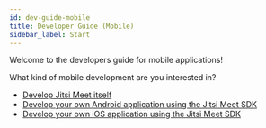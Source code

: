 ```yaml
---
id: dev-guide-mobile
title: Developer Guide (Mobile)
sidebar_label: Start
---
```


Welcome to the developers guide for mobile applications!

What kind of mobile development are you interested in?

* [Develop Jitsi Meet itself](dev-guide/mobile-jitsi-meet.md)
* [Develop your own Android application using the Jitsi Meet SDK](dev-guide/android-sdk.md)
* [Develop your own iOS application using the Jitsi Meet SDK](dev-guide/ios-sdk.md)
